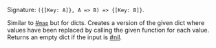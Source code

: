 Signature: `({[Key: A]}, A => B) => {[Key: B]}`.

Similar to [#`map`](#function-map) but for dicts. Creates a version of the given dict where values have been replaced by calling the given function for each value. Returns an empty dict if the input is [#nil](#function-isnil).

